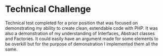 # Technical Challenge

Technical test completed for a prior position that was focused on demonstrating my ability to create clean, extendable code with PHP. It was also a demonstration of my understanding of Interfaces, Abstract classes and Factories. It could easily have an argument made for some elements to be overkill but for the purpose of demonstration I implemented them all the same.
